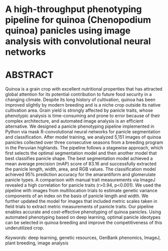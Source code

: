# A high-throughput phenotyping pipeline for quinoa (Chenopodium quinoa) panicles using image analysis with convolutional neural networks

# ABSTRACT

Quinoa is a grain crop with excellent nutritional properties that has attracted global attention for its potential contribution to future food security in a changing climate. Despite its long history of cultivation, quinoa has been improved slightly by modern breeding and is a niche crop outside its native cultivation area. Grain yield is strongly affected by panicle traits, whose phenotypic analysis is time-consuming and prone to error because of their complex architecture, and automated image analysis is an efficient alternative. We designed a panicle phenotyping pipeline implemented in Python via mask R-convolutional neural networks for panicle segmentation and classification. After model training, we analyzed 5,151 images of quinoa panicles collected over three consecutive seasons from a breeding program in the Peruvian highlands. The pipeline follows a stagewise approach, which first selects the optimal segmentation model and then another model that best classifies panicle shape. The best segmentation model achieved a mean average precision (mAP) score of 83.16 and successfully extracted the panicle length, width, area, and RGB values. The classification model achieved 95% prediction accuracy for the amarantiform and glomerulate panicle types. A comparison with manual trait measurements via ImageJ revealed a high correlation for panicle traits (r>0.94, p<0.001). We used the pipeline with images from multilocation trials to estimate genetic variance components of an index on the basis of panicle length and width. We further updated the model for images that included metric scales taken in field trials to extract metric measurements of panicle traits. Our pipeline enables accurate and cost-effective phenotyping of quinoa panicles. Using automated phenotyping based on deep learning, optimal panicle ideotypes can be selected in quinoa breeding and improve the competitiveness of this underutilized crop.

*Keywords:* deep learning, genetic resources, GenBank phenomics, ImageJ, plant breeding, image analysis
